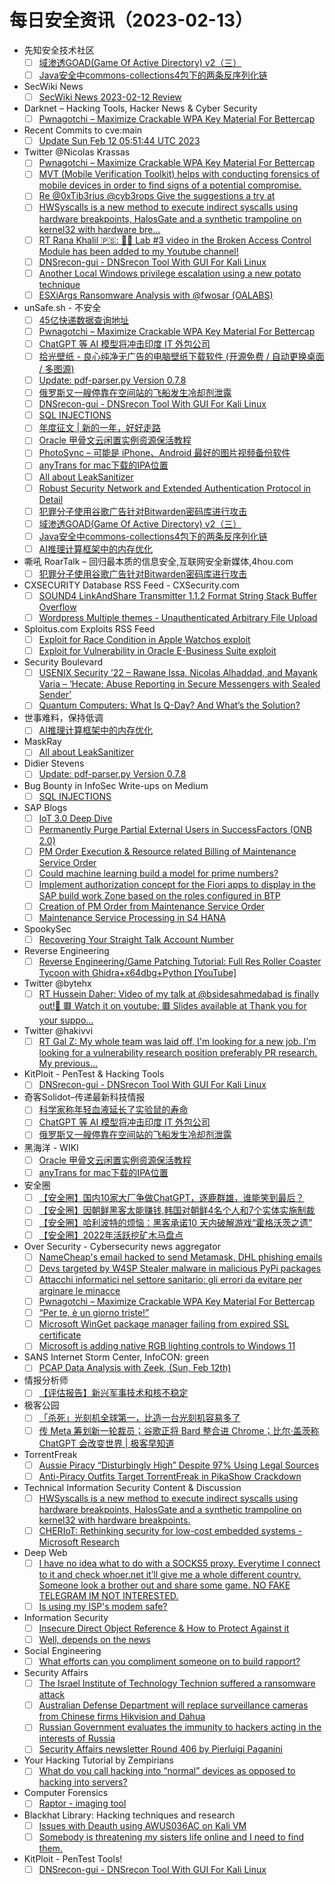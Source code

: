# 每日安全资讯（2023-02-13）

- 先知安全技术社区
  - [ ] [域渗透GOAD(Game Of Active Directory) v2（三）](https://xz.aliyun.com/t/12139)
  - [ ] [Java安全中commons-collections4包下的两条反序列化链](https://xz.aliyun.com/t/12143)
- SecWiki News
  - [ ] [SecWiki News 2023-02-12 Review](http://www.sec-wiki.com/?2023-02-12)
- Darknet – Hacking Tools, Hacker News & Cyber Security
  - [ ] [Pwnagotchi – Maximize Crackable WPA Key Material For Bettercap](https://www.darknet.org.uk/2023/02/pwnagotchi-maximize-crackable-wpa-key-material-for-bettercap/)
- Recent Commits to cve:main
  - [ ] [Update Sun Feb 12 05:51:44 UTC 2023](https://github.com/trickest/cve/commit/8fbdb5c9eb68d5b592de3dc0bd376acc7c5e5ff3)
- Twitter @Nicolas Krassas
  - [ ] [Pwnagotchi – Maximize Crackable WPA Key Material For Bettercap](https://twitter.com/Dinosn/status/1624838792367509507)
  - [ ] [MVT (Mobile Verification Toolkit) helps with conducting forensics of mobile devices in order to find signs of a potential compromise.](https://twitter.com/Dinosn/status/1624830531534716928)
  - [ ] [Re @0xTib3rius @cyb3rops Give the suggestions a try at](https://twitter.com/Dinosn/status/1624828560442630144)
  - [ ] [HWSyscalls is a new method to execute indirect syscalls using hardware breakpoints, HalosGate and a synthetic trampoline on kernel32 with hardware bre...](https://twitter.com/Dinosn/status/1624813429855862787)
  - [ ] [RT Rana Khalil 🇵🇸: 📢🚨 Lab #3 video in the Broken Access Control Module has been added to my Youtube channel!](https://twitter.com/rana__khalil/status/1624803930742857729)
  - [ ] [DNSrecon-gui - DNSrecon Tool With GUI For Kali Linux](https://twitter.com/Dinosn/status/1624757147438284803)
  - [ ] [Another Local Windows privilege escalation using a new potato technique](https://twitter.com/Dinosn/status/1624642772421541888)
  - [ ] [ESXiArgs Ransomware Analysis with @fwosar (OALABS)](https://twitter.com/Dinosn/status/1624639793370918917)
- unSafe.sh - 不安全
  - [ ] [45亿快递数据查询地址](https://buaq.net/go-149073.html)
  - [ ] [Pwnagotchi – Maximize Crackable WPA Key Material For Bettercap](https://buaq.net/go-149070.html)
  - [ ] [ChatGPT 等 AI 模型将冲击印度 IT 外包公司](https://buaq.net/go-149074.html)
  - [ ] [拾光壁纸 - 良心纯净无广告的电脑壁纸下载软件 (开源免费 / 自动更换桌面 / 多图源)](https://buaq.net/go-149076.html)
  - [ ] [Update: pdf-parser.py Version 0.7.8](https://buaq.net/go-149056.html)
  - [ ] [俄罗斯又一艘停靠在空间站的飞船发生冷却剂泄露](https://buaq.net/go-149063.html)
  - [ ] [DNSrecon-gui - DNSrecon Tool With GUI For Kali Linux](https://buaq.net/go-149052.html)
  - [ ] [SQL INJECTIONS](https://buaq.net/go-149051.html)
  - [ ] [年度征文 | 新的一年，好好走路](https://buaq.net/go-149047.html)
  - [ ] [Oracle 甲骨文云闲置实例资源保活教程](https://buaq.net/go-149048.html)
  - [ ] [PhotoSync – 可能是 iPhone、Android 最好的图片视频备份软件](https://buaq.net/go-149041.html)
  - [ ] [anyTrans for mac下载的IPA位置](https://buaq.net/go-149037.html)
  - [ ] [All about LeakSanitizer](https://buaq.net/go-149085.html)
  - [ ] [Robust Security Network and Extended Authentication Protocol in Detail](https://buaq.net/go-149032.html)
  - [ ] [犯罪分子使用谷歌广告针对Bitwarden密码库进行攻击](https://buaq.net/go-149023.html)
  - [ ] [域渗透GOAD(Game Of Active Directory) v2（三）](https://buaq.net/go-149028.html)
  - [ ] [Java安全中commons-collections4包下的两条反序列化链](https://buaq.net/go-149029.html)
  - [ ] [AI推理计算框架中的内存优化](https://buaq.net/go-149022.html)
- 嘶吼 RoarTalk – 回归最本质的信息安全,互联网安全新媒体,4hou.com
  - [ ] [犯罪分子使用谷歌广告针对Bitwarden密码库进行攻击](https://www.4hou.com/posts/oJwB)
- CXSECURITY Database RSS Feed - CXSecurity.com
  - [ ] [SOUND4 LinkAndShare Transmitter 1.1.2 Format String Stack Buffer Overflow](https://cxsecurity.com/issue/WLB-2023020023)
  - [ ] [Wordpress Multiple themes - Unauthenticated Arbitrary File Upload](https://cxsecurity.com/issue/WLB-2023020022)
- Sploitus.com Exploits RSS Feed
  - [ ] [Exploit for Race Condition in Apple Watchos exploit](https://sploitus.com/exploit?id=E7CA2B56-B67E-5211-A66D-32BAA0E8EAC9&utm_source=rss&utm_medium=rss)
  - [ ] [Exploit for Vulnerability in Oracle E-Business Suite exploit](https://sploitus.com/exploit?id=63CDCF93-5149-525A-9A2B-F3D5FC3C00BF&utm_source=rss&utm_medium=rss)
- Security Boulevard
  - [ ] [USENIX Security ’22 – Rawane Issa, Nicolas Alhaddad, and Mayank Varia – ‘Hecate: Abuse Reporting in Secure Messengers with Sealed Sender’](https://securityboulevard.com/2023/02/usenix-security-22-rawane-issa-nicolas-alhaddad-and-mayank-varia-hecate-abuse-reporting-in-secure-messengers-with-sealed-sender/)
  - [ ] [Quantum Computers: What Is Q-Day? And What’s the Solution?](https://securityboulevard.com/2023/02/quantum-computers-what-is-q-day-and-whats-the-solution/)
- 世事难料，保持低调
  - [ ] [AI推理计算框架中的内存优化](https://blog.csdn.net/ariesjzj/article/details/128979978)
- MaskRay
  - [ ] [All about LeakSanitizer](https://maskray.me/blog/2023-02-12-all-about-leak-sanitizer)
- Didier Stevens
  - [ ] [Update: pdf-parser.py Version 0.7.8](https://blog.didierstevens.com/2023/02/12/update-pdf-parser-py-version-0-7-8/)
- Bug Bounty in InfoSec Write-ups on Medium
  - [ ] [SQL INJECTIONS](https://infosecwriteups.com/sql-injections-b1d1da3751e5?source=rss----7b722bfd1b8d--bug_bounty)
- SAP Blogs
  - [ ] [IoT 3.0 Deep Dive](https://blogs.sap.com/2023/02/12/iot-3.0-deep-dive/)
  - [ ] [Permanently Purge Partial External Users in SuccessFactors (ONB 2.0)](https://blogs.sap.com/2023/02/12/permanently-purge-partial-external-users-in-successfactors-onb-2.0/)
  - [ ] [PM Order Execution & Resource related Billing of Maintenance Service Order](https://blogs.sap.com/2023/02/12/pm-order-execution-resource-related-billing-of-maintenance-service-order/)
  - [ ] [Could machine learning build a model for prime numbers?](https://blogs.sap.com/2023/02/12/could-machine-learning-build-a-model-for-prime-numbers/)
  - [ ] [Implement authorization concept for the Fiori apps to display in the SAP build work Zone based on the roles configured in BTP](https://blogs.sap.com/2023/02/12/implement-authorization-concept-for-the-fiori-apps-to-display-in-the-sap-build-work-zone-based-on-the-roles-configured-in-btp/)
  - [ ] [Creation of PM Order from Maintenance Service Order](https://blogs.sap.com/2023/02/12/creation-of-pm-order-from-maintenance-service-order/)
  - [ ] [Maintenance Service Processing in S4 HANA](https://blogs.sap.com/2023/02/12/maintenance-service-processing-in-s4-hana/)
- SpookySec
  - [ ] [Recovering Your Straight Talk Account Number](https://blog.spookysec.net//recovering-straighttalk-account-number/)
- Reverse Engineering
  - [ ] [Reverse Engineering/Game Patching Tutorial: Full Res Roller Coaster Tycoon with Ghidra+x64dbg+Python [YouTube]](https://www.reddit.com/r/ReverseEngineering/comments/110tjsx/reverse_engineeringgame_patching_tutorial_full/)
- Twitter @bytehx
  - [ ] [RT Hussein Daher: Video of my talk at @bsidesahmedabad is finally out!🌟 🟥 Watch it on youtube: 🟥 Slides available at Thank you for your suppo...](https://twitter.com/HusseiN98D/status/1624765991111520265)
- Twitter @hakivvi
  - [ ] [RT Gal Z: My whole team was laid off, I'm looking for a new job. I'm looking for a vulnerability research position preferably PR research. My previous...](https://twitter.com/0xgalz/status/1624881902640418817)
- KitPloit - PenTest & Hacking Tools
  - [ ] [DNSrecon-gui - DNSrecon Tool With GUI For Kali Linux](http://www.kitploit.com/2023/02/dnsrecon-gui-dnsrecon-tool-with-gui-for.html)
- 奇客Solidot–传递最新科技情报
  - [ ] [科学家称年轻血液延长了实验鼠的寿命](https://www.solidot.org/story?sid=74111)
  - [ ] [ChatGPT 等 AI 模型将冲击印度 IT 外包公司](https://www.solidot.org/story?sid=74110)
  - [ ] [俄罗斯又一艘停靠在空间站的飞船发生冷却剂泄露](https://www.solidot.org/story?sid=74109)
- 黑海洋 - WIKI
  - [ ] [Oracle 甲骨文云闲置实例资源保活教程](https://blog.upx8.com/3222)
  - [ ] [anyTrans for mac下载的IPA位置](https://blog.upx8.com/3221)
- 安全圈
  - [ ] [【安全圈】​国内10家大厂争做ChatGPT，逐鹿群雄，谁能笑到最后？](https://mp.weixin.qq.com/s?__biz=MzIzMzE4NDU1OQ==&mid=2652030472&idx=1&sn=df5f29afd7b52b129348efd5eed0682e&chksm=f36fea48c418635e16f30876fa0dc3c77d3f69f2810a1d14588b5dafad327cb83e03fd4075e4&scene=58&subscene=0#rd)
  - [ ] [【安全圈】​因朝鲜黑客太能赚钱,韩国对朝鲜4名个人和7个实体实施制裁](https://mp.weixin.qq.com/s?__biz=MzIzMzE4NDU1OQ==&mid=2652030472&idx=2&sn=7fc78a8d32460232071fc8ed2a545c36&chksm=f36fea48c418635edcbd3e132bae6171301f54d21c51a8fcd33d08798a5d953f03b3edc7cb3c&scene=58&subscene=0#rd)
  - [ ] [【安全圈】​哈利波特的烦恼：黑客承诺10 天内破解游戏“霍格沃茨之遗”](https://mp.weixin.qq.com/s?__biz=MzIzMzE4NDU1OQ==&mid=2652030472&idx=3&sn=6c3bd6a3561045691685c08625097f1c&chksm=f36fea48c418635e17b99ef6a7054f8814b6a737f19cbe90ee227755a98dc4065f6212605432&scene=58&subscene=0#rd)
  - [ ] [【安全圈】​2022年活跃挖矿木马盘点](https://mp.weixin.qq.com/s?__biz=MzIzMzE4NDU1OQ==&mid=2652030472&idx=4&sn=05a41aced22f94fef2ffbffa21bcee1b&chksm=f36fea48c418635ec6353fa059d763224bfb26e5a4d87c2c6bc2e5b819da00e0f8bc70a0680c&scene=58&subscene=0#rd)
- Over Security - Cybersecurity news aggregator
  - [ ] [NameCheap's email hacked to send Metamask, DHL phishing emails](https://www.bleepingcomputer.com/news/security/namecheaps-email-hacked-to-send-metamask-dhl-phishing-emails/)
  - [ ] [Devs targeted by W4SP Stealer malware in malicious PyPi packages](https://www.bleepingcomputer.com/news/security/devs-targeted-by-w4sp-stealer-malware-in-malicious-pypi-packages/)
  - [ ] [Attacchi informatici nel settore sanitario: gli errori da evitare per arginare le minacce](https://www.cybersecurity360.it/soluzioni-aziendali/attacchi-informatici-nel-settore-sanitario-gli-errori-da-evitare-per-arginare-le-minacce/)
  - [ ] [Pwnagotchi – Maximize Crackable WPA Key Material For Bettercap](https://www.darknet.org.uk/2023/02/pwnagotchi-maximize-crackable-wpa-key-material-for-bettercap/)
  - [ ] [“Per te, è un giorno triste!”](https://hackerjournal.it/11288/per-te-e-un-giorno-triste/)
  - [ ] [Microsoft WinGet package manager failing from expired SSL certificate](https://www.bleepingcomputer.com/news/security/microsoft-winget-package-manager-failing-from-expired-ssl-certificate/)
  - [ ] [Microsoft is adding native RGB lighting controls to Windows 11](https://www.bleepingcomputer.com/news/microsoft/microsoft-is-adding-native-rgb-lighting-controls-to-windows-11/)
- SANS Internet Storm Center, InfoCON: green
  - [ ] [PCAP Data Analysis with Zeek, (Sun, Feb 12th)](https://isc.sans.edu/diary/rss/29530)
- 情报分析师
  - [ ] [【评估报告】新兴军事技术和核不稳定](https://mp.weixin.qq.com/s?__biz=MzA3Mjc1MTkwOA==&mid=2650525377&idx=1&sn=fa7fb7b023b6b43aefd6c48593f3d1a0&chksm=8716e08ab061699c6b9e580c0e12a902c29a1a5d0625e172e661eeddf3bd9d9dedacbf48ad3a&scene=58&subscene=0#rd)
- 极客公园
  - [ ] [「杀死」光刻机全球第一，比造一台光刻机容易多了](https://mp.weixin.qq.com/s?__biz=MTMwNDMwODQ0MQ==&mid=2652982841&idx=1&sn=50a31743cc317c8715f3d2442a4efedd&chksm=7e54338f4923ba998eea317da6511f4be470fff2fbe20e469198f5b64607fc5d45eac3917b72&scene=58&subscene=0#rd)
  - [ ] [传 Meta 筹划新一轮裁员；谷歌正将 Bard 整合进 Chrome；比尔·盖茨称 ChatGPT 会改变世界 | 极客早知道](https://mp.weixin.qq.com/s?__biz=MTMwNDMwODQ0MQ==&mid=2652982779&idx=1&sn=02073e8f9de6e9940fc1183d89801362&chksm=7e54304d4923b95b094495fb48f6517dbf8bcef3535c7c3caea58e7a650a02ef915ea5ca8edd&scene=58&subscene=0#rd)
- TorrentFreak
  - [ ] [Aussie Piracy “Disturbingly High” Despite 97% Using Legal Sources](https://torrentfreak.com/aussie-piracy-disturbingly-high-despite-97-using-legal-sources-230213/)
  - [ ] [Anti-Piracy Outfits Target TorrentFreak in PikaShow Crackdown](https://torrentfreak.com/anti-piracy-outfits-target-torrentfreak-in-pikashow-crackdown-230212/)
- Technical Information Security Content & Discussion
  - [ ] [HWSyscalls is a new method to execute indirect syscalls using hardware breakpoints, HalosGate and a synthetic trampoline on kernel32 with hardware breakpoints.](https://www.reddit.com/r/netsec/comments/110jego/hwsyscalls_is_a_new_method_to_execute_indirect/)
  - [ ] [CHERIoT: Rethinking security for low-cost embedded systems - Microsoft Research](https://www.reddit.com/r/netsec/comments/110brgq/cheriot_rethinking_security_for_lowcost_embedded/)
- Deep Web
  - [ ] [I have no idea what to do with a SOCKS5 proxy. Everytime I connect to it and check whoer.net it’ll give me a whole different country. Someone look a brother out and share some game. NO FAKE TELEGRAM IM NOT INTERESTED.](https://www.reddit.com/r/deepweb/comments/1106861/i_have_no_idea_what_to_do_with_a_socks5_proxy/)
  - [ ] [Is using my ISP's modem safe?](https://www.reddit.com/r/deepweb/comments/1106rse/is_using_my_isps_modem_safe/)
- Information Security
  - [ ] [Insecure Direct Object Reference & How to Protect Against it](https://www.reddit.com/r/Information_Security/comments/110lai4/insecure_direct_object_reference_how_to_protect/)
  - [ ] [Well, depends on the news](https://www.reddit.com/r/Information_Security/comments/1102ck6/well_depends_on_the_news/)
- Social Engineering
  - [ ] [What efforts can you compliment someone on to build rapport?](https://www.reddit.com/r/SocialEngineering/comments/110qnpb/what_efforts_can_you_compliment_someone_on_to/)
- Security Affairs
  - [ ] [The Israel Institute of Technology Technion suffered a ransomware attack](https://securityaffairs.com/142160/hacking/israeli-technion-suffered-ransomware-attack.html)
  - [ ] [Australian Defense Department will replace surveillance cameras from Chinese firms Hikvision and Dahua](https://securityaffairs.com/142147/intelligence/australia-remove-chinese-surveillance-cameras.html)
  - [ ] [Russian Government evaluates the immunity to hackers acting in the interests of Russia](https://securityaffairs.com/142139/cyber-warfare-2/russian-government-crooks-immunity.html)
  - [ ] [Security Affairs newsletter Round 406 by Pierluigi Paganini](https://securityaffairs.com/142136/breaking-news/security-affairs-newsletter-round-406-by-pierluigi-paganini.html)
- Your Hacking Tutorial by Zempirians
  - [ ] [What do you call hacking into “normal” devices as opposed to hacking into servers?](https://www.reddit.com/r/HowToHack/comments/110q732/what_do_you_call_hacking_into_normal_devices_as/)
- Computer Forensics
  - [ ] [Raptor - imaging tool](https://www.reddit.com/r/computerforensics/comments/110oq3v/raptor_imaging_tool/)
- Blackhat Library: Hacking techniques and research
  - [ ] [Issues with Deauth using AWUS036AC on Kali VM](https://www.reddit.com/r/blackhat/comments/110oyqf/issues_with_deauth_using_awus036ac_on_kali_vm/)
  - [ ] [Somebody is threatening my sisters life online and I need to find them.](https://www.reddit.com/r/blackhat/comments/110f1ad/somebody_is_threatening_my_sisters_life_online/)
- KitPloit - PenTest Tools!
  - [ ] [DNSrecon-gui - DNSrecon Tool With GUI For Kali Linux](http://www.kitploit.com/2023/02/dnsrecon-gui-dnsrecon-tool-with-gui-for.html)
